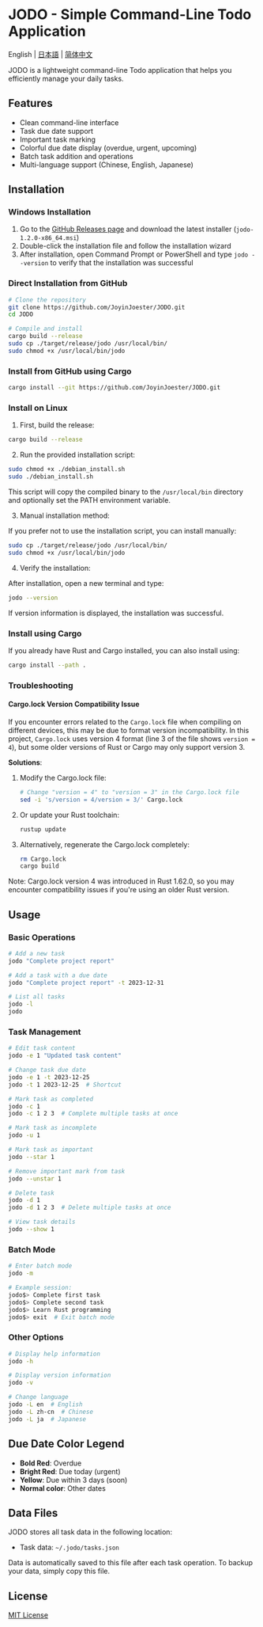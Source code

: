 # JODO - Simple Command-Line Todo Application

English | [日本語](./README_JA.md) | [简体中文](./README.md)

JODO is a lightweight command-line Todo application that helps you efficiently manage your daily tasks.

## Features

- Clean command-line interface
- Task due date support
- Important task marking
- Colorful due date display (overdue, urgent, upcoming)
- Batch task addition and operations
- Multi-language support (Chinese, English, Japanese)

## Installation

### Windows Installation

1. Go to the [GitHub Releases page](https://github.com/JoyinJoester/JODO/releases) and download the latest installer (`jodo-1.2.0-x86_64.msi`)
2. Double-click the installation file and follow the installation wizard
3. After installation, open Command Prompt or PowerShell and type `jodo --version` to verify that the installation was successful

### Direct Installation from GitHub

```bash
# Clone the repository
git clone https://github.com/JoyinJoester/JODO.git
cd JODO

# Compile and install
cargo build --release
sudo cp ./target/release/jodo /usr/local/bin/
sudo chmod +x /usr/local/bin/jodo
```

### Install from GitHub using Cargo

```bash
cargo install --git https://github.com/JoyinJoester/JODO.git
```

### Install on Linux

1. First, build the release:

```bash
cargo build --release
```

2. Run the provided installation script:

```bash
sudo chmod +x ./debian_install.sh
sudo ./debian_install.sh
```

This script will copy the compiled binary to the `/usr/local/bin` directory and optionally set the PATH environment variable.

3. Manual installation method:

If you prefer not to use the installation script, you can install manually:

```bash
sudo cp ./target/release/jodo /usr/local/bin/
sudo chmod +x /usr/local/bin/jodo
```

4. Verify the installation:

After installation, open a new terminal and type:

```bash
jodo --version
```

If version information is displayed, the installation was successful.

### Install using Cargo

If you already have Rust and Cargo installed, you can also install using:

```bash
cargo install --path .
```

### Troubleshooting

#### Cargo.lock Version Compatibility Issue

If you encounter errors related to the `Cargo.lock` file when compiling on different devices, this may be due to format version incompatibility. In this project, `Cargo.lock` uses version 4 format (line 3 of the file shows `version = 4`), but some older versions of Rust or Cargo may only support version 3.

**Solutions**:

1. Modify the Cargo.lock file:
   ```bash
   # Change "version = 4" to "version = 3" in the Cargo.lock file
   sed -i 's/version = 4/version = 3/' Cargo.lock
   ```

2. Or update your Rust toolchain:
   ```bash
   rustup update
   ```

3. Alternatively, regenerate the Cargo.lock completely:
   ```bash
   rm Cargo.lock
   cargo build
   ```

Note: Cargo.lock version 4 was introduced in Rust 1.62.0, so you may encounter compatibility issues if you're using an older Rust version.

## Usage

### Basic Operations

```bash
# Add a new task
jodo "Complete project report"

# Add a task with a due date
jodo "Complete project report" -t 2023-12-31

# List all tasks
jodo -l
jodo
```

### Task Management

```bash
# Edit task content
jodo -e 1 "Updated task content"

# Change task due date
jodo -e 1 -t 2023-12-25
jodo -t 1 2023-12-25  # Shortcut

# Mark task as completed
jodo -c 1
jodo -c 1 2 3  # Complete multiple tasks at once

# Mark task as incomplete
jodo -u 1

# Mark task as important
jodo --star 1

# Remove important mark from task
jodo --unstar 1

# Delete task
jodo -d 1
jodo -d 1 2 3  # Delete multiple tasks at once

# View task details
jodo --show 1
```

### Batch Mode

```bash
# Enter batch mode
jodo -m

# Example session:
jodo$> Complete first task
jodo$> Complete second task
jodo$> Learn Rust programming
jodo$> exit  # Exit batch mode
```

### Other Options

```bash
# Display help information
jodo -h

# Display version information
jodo -v

# Change language
jodo -L en  # English
jodo -L zh-cn  # Chinese
jodo -L ja  # Japanese
```

## Due Date Color Legend

- **Bold Red**: Overdue
- **Bright Red**: Due today (urgent)
- **Yellow**: Due within 3 days (soon)
- **Normal color**: Other dates

## Data Files

JODO stores all task data in the following location:

- Task data: `~/.jodo/tasks.json`

Data is automatically saved to this file after each task operation. To backup your data, simply copy this file.

## License

[MIT License](LICENSE)
